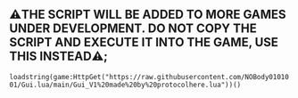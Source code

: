 ⚠️THE SCRIPT WILL BE ADDED TO MORE GAMES 
UNDER DEVELOPMENT. DO NOT COPY THE SCRIPT AND EXECUTE IT 
INTO THE GAME, USE THIS INSTEAD⚠️;
-

```loadstring(game:HttpGet("https://raw.githubusercontent.com/NOBody0101001/Gui.lua/main/Gui_V1%20made%20by%20protocolhere.lua"))()```

